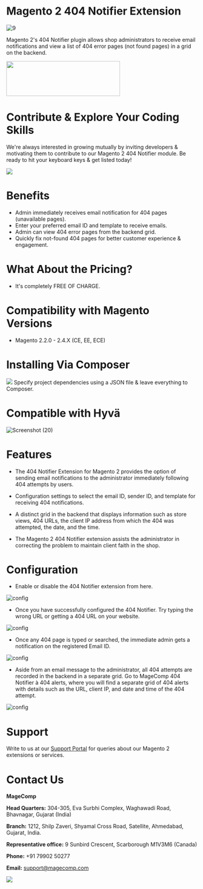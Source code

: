 # Magento 2 404 Notifier Extension

![9](https://github.com/magecomp/magento2-404-notifier/assets/8856845/befeefa8-c84a-4911-993c-800d633fdc3c)

Magento 2's 404 Notifier plugin allows shop administrators to receive email notifications and view a list of 404 error pages (not found pages) in a grid on the backend.

<a href="https://magecomp.com/magento-2-404-notifier.html"><img width="300" height="92" src="https://magecomp.com/media/button.webp"></a>

# Contribute & Explore Your Coding Skills
We're always interested in growing mutually by inviting developers & motivating them to contribute to our Magento 2 404 Notifier module. Be ready to hit your keyboard keys & get listed today!

<a href="https://github.com/magecomp/magento2-404-notifier/graphs/contributors">
  <img src="https://contrib.rocks/image?repo=magecomp/magento2-404-notifier" />
</a>

# Benefits
* Admin immediately receives email notification for 404 pages (unavailable pages).
* Enter your preferred email ID and template to receive emails.
* Admin can view 404 error pages from the backend grid.
* Quickly fix not-found 404 pages for better customer experience & engagement.

# What About the Pricing?

* It's completely FREE OF CHARGE.

# Compatibility with Magento Versions

* Magento 2.2.0 - 2.4.X (CE, EE, ECE)

# Installing Via Composer
  
<img src="https://i.ibb.co/NjGRFCt/composer.png">
Specify project dependencies using a JSON file & leave everything to Composer.

# Compatible with Hyvä 

![Screenshot (20)](https://github.com/magecomp/magento2-mobile-login-free/assets/8856845/c0a5c632-fa58-4b84-bba4-2a3d26e4358e)

# Features

* The 404 Notifier Extension for Magento 2 provides the option of sending email notifications to the administrator immediately following 404 attempts by users.

* Configuration settings to select the email ID, sender ID, and template for receiving 404 notifications.

* A distinct grid in the backend that displays information such as store views, 404 URLs, the client IP address from which the 404 was attempted, the date, and the time.

* The Magento 2 404 Notifier extension assists the administrator in correcting the problem to maintain client faith in the shop.
  

# Configuration
* Enable or disable the 404 Notifier extension from here.
  
![config](https://magecomp.com/media/catalog/product/cache/19b10369fecc27f1a40729d1b5b60dea/1/_/1_configuration_43_1.webp)

* Once you have successfully configured the 404 Notifier. Try typing the wrong URL or getting a 404 URL on your website.

![config](https://magecomp.com/media/catalog/product/cache/19b10369fecc27f1a40729d1b5b60dea/2/_/2_frontend-404_2_1.webp)

* Once any 404 page is typed or searched, the immediate admin gets a notification on the registered Email ID.

![config](https://magecomp.com/media/catalog/product/cache/19b10369fecc27f1a40729d1b5b60dea/3/_/3_mail-to-admin_2_1.webp)

* Aside from an email message to the administrator, all 404 attempts are recorded in the backend in a separate grid. Go to MageComp 404 Notifier à 404 alerts, where you will find a separate grid of 404 alerts with details such as the URL, client IP, and date and time of the 404 attempt.

![config](https://magecomp.com/media/catalog/product/cache/19b10369fecc27f1a40729d1b5b60dea/4/_/4_404-notifications-grid_2_1.webp)

# Support

Write to us at our [Support Portal](https://magecomp.com/support/) for queries about our Magento 2 extensions or services.

# Contact Us
**MageComp**

**Head Quarters:** 304-305, Eva Surbhi Complex, Waghawadi Road, Bhavnagar, Gujarat (India)

**Branch:** 1212, Shilp Zaveri, Shyamal Cross Road, Satellite, Ahmedabad, Gujarat, India.

**Representative office:** 9 Sunbird Crescent, Scarborough M1V3M6 (Canada)

**Phone:** +91 79902 50277

**Email:** [support@magecomp.com](mailto:support@magecomp.com)

<img src="https://magecomp.com/media/logo/websites/1/Magecomp_Logo_251x51.png">

